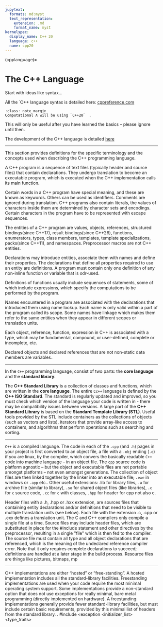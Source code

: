 ```yaml
---
jupytext:
  formats: md:myst
  text_representation:
    extension: .md
    format_name: myst
kernelspec:
  display_name: C++ 20
  language: c++
  name: cpp20
---
```

(cpplanguage)=
#  The C++ Language

Start with ideas like syntax...




All the `C++ language syntax is detailed here: [cppreference.com](https://en.cppreference.com/w/)
```{admonition} Note
:class: note margin
Computational A will be using `C++20`  .
```
This will only be useful after you have learned the basics – please ignore until then.


The development of the C++ language is detailed [here](https://en.cppreference.com/w/cpp/language/history.html)

***

This section provides definitions for the specific terminology and the concepts used when describing the C++ programming language.

A C++ program is a sequence of text files (typically header and source files) that contain declarations. They undergo translation to become an executable program, which is executed when the C++ implementation calls its main function.

Certain words in a C++ program have special meaning, and these are known as keywords. Others can be used as identifiers. Comments are ignored during translation. C++ programs also contain literals, the values of characters inside them are determined by character sets and encodings. Certain characters in the program have to be represented with escape sequences.

The entities of a C++ program are values, objects, references, structured bindings(since C++17), result bindings(since C++26), functions, enumerators, types, class members, templates, template specializations, packs(since C++11), and namespaces. Preprocessor macros are not C++ entities.

Declarations may introduce entities, associate them with names and define their properties. The declarations that define all properties required to use an entity are definitions. A program must contain only one definition of any non-inline function or variable that is odr-used.

Definitions of functions usually include sequences of statements, some of which include expressions, which specify the computations to be performed by the program.

Names encountered in a program are associated with the declarations that introduced them using name lookup. Each name is only valid within a part of the program called its scope. Some names have linkage which makes them refer to the same entities when they appear in different scopes or translation units.

Each object, reference, function, expression in C++ is associated with a type, which may be fundamental, compound, or user-defined, complete or incomplete, etc.

Declared objects and declared references that are not non-static data members are variables ﻿.


***


In the `C++` programming language, consist of two parts: the **core language** and the **standard library**.

The **C++ Standard Library** is a collection of classes and functions, which are written in the **core language**.
The entire `Cc++` language is defined by the **C++ ISO Standard**. 
The standard is regularly updated and improved, so you must check which version of the language your code is written in - there may be compatibility issues between versions.
A large part of the **C++ Standard Library** is based on the **Standard Template Library (STL)**. Useful tools provided by the STL include containers as the collections of objects (such as vectors and lists), iterators that provide array-like access to containers, and algorithms that perform operations such as searching and sorting.

***

`C++` is a compiled language. 
The code in each of the `.cpp` (and `.h`) pages in your project is first converted to an object file, a file with a `.obj` ending (`.o`) if you are linux, by the compiler, which convers the basically readable `C++` code into machine language – in an object file.
The `cpp` source code is platform agnostic – but the object and executable files are not portable amongst platforms – not even amongst generations.
The collection of object files are then linked together by the linker into an executable file;  `.exe` in windows or `.app` etc.. 
Other useful extensions: .lib for library files,  `.a` for archive file (similar to library), `.so` for shared object files (like libraries), `.c` for `c` source code,  `.cc` for `c` with classes,  `.hpp` for header for cpp not also c.

Header files with a .h, .hpp or .hxx extension,  are sources files that containing entity declarations and/or definitions that need to be visible to multiple translation units (see below). 
Each file with the extension .c, .cpp or .cxx defines a translation unit. 
The C and C++ compilers only compile a single file at a time. 
Source files may include header files, which are substituted in place for the #include statement and other directives by the preprocessor, resulting in a single "file" which is then fed to the compiler. 
The source file must contain all type and all object declarations that are referenced, which is the meaning of the undeclared reference compiler error. 
Note that it only requires complete declarations to succeed; definitions are handled at a later stage in the build process.
Resource files are things like pictures, bitmaps, mp

***
C++ implementations are either “hosted” or “free-standing”.
A hosted implementation includes all the standard-library facilities.
Freestanding implementations are used when your code require the most minimal operating system support. Some implementations provide a non-standard option that does not use exceptions for really minimal, bare metal programming (directly implemented on hardware). 
A freestanding implementations generally provide fewer standard-library facilities, but must include certain basic requirements, provided by this minimal list of headers from the standard library. .
#include <cstddef> <cfloat> <limits> <climits> <cstdint> <cstdlib> <new> <typeinfo> <exception <initializer_list> <cstdalign> <cstdarg> <cstdbool> <type_traits> <atomic>

